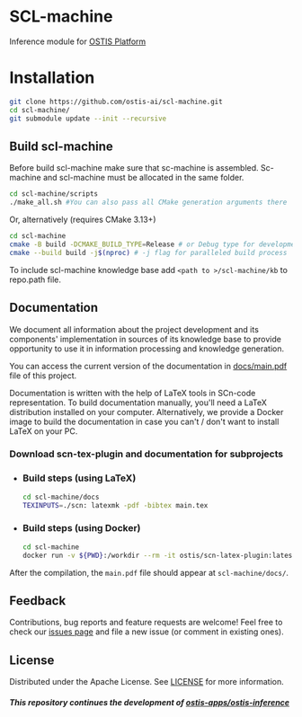 # SCL-machine
Inference module for [OSTIS Platform](https://github.com/ostis-ai/ostis-web-platform)

# Installation
```sh
git clone https://github.com/ostis-ai/scl-machine.git
cd scl-machine/
git submodule update --init --recursive
```

## Build scl-machine
Before build scl-machine make sure that sc-machine is assembled. Sc-machine and scl-machine must be allocated in the same folder.

```sh
cd scl-machine/scripts
./make_all.sh #You can also pass all CMake generation arguments there
```

Or, alternatively (requires CMake 3.13+)
```sh
cd scl-machine
cmake -B build -DCMAKE_BUILD_TYPE=Release # or Debug type for development
cmake --build build -j$(nproc) # -j flag for paralleled build process
```

To include scl-machine knowledge base add `<path to >/scl-machine/kb` to repo.path file.

## Documentation

We document all information about the project development and its components' implementation in sources of its knowledge base
to provide opportunity to use it in information processing and knowledge generation.

You can access the current version of the documentation in [docs/main.pdf](docs/main.pdf) file of this project.

Documentation is written with the help of LaTeX tools in SCn-code representation.
To build documentation manually, you'll need a LaTeX distribution installed on your computer. 
Alternatively, we provide a Docker image to build the documentation in case you can't / don't want to install LaTeX on your PC.

### Download scn-tex-plugin and documentation for subprojects

- ### Build steps (using LaTeX)

    ```sh
    cd scl-machine/docs
    TEXINPUTS=./scn: latexmk -pdf -bibtex main.tex
    ```
- ### Build steps (using Docker)

  ```sh
  cd scl-machine
  docker run -v ${PWD}:/workdir --rm -it ostis/scn-latex-plugin:latest "docs/main.tex"
  ```

After the compilation, the `main.pdf` file should appear at `scl-machine/docs/`.

## Feedback

Contributions, bug reports and feature requests are welcome! Feel free to check our 
[issues page](https://github.com/ostis-ai/scl-machine/issues) and file a new issue (or comment in existing ones).

## License

Distributed under the Apache License. See [LICENSE](LICENSE) for more information.

##### _This repository continues the development of [ostis-apps/ostis-inference](https://github.com/ostis-apps/ostis-inference)_
